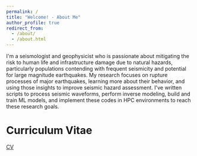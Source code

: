 ```yaml
---
permalink: /
title: "Welcome! - About Me"
author_profile: true
redirect_from: 
  - /about/
  - /about.html
---
```


I'm a seismologist and geophysicist who is passionate about mitigating the risk to human life and infrastructure damage due to natural hazards, particularly populations contending with frequent seismicity and potential for large magnitude earthquakes. My research focuses on rupture processes of major earthquakes, learning more about their behavior, and using those insights to improve seismic hazard assessment. I've written scripts to process seismic waveforms, perform inverse modeling, build and train ML models, and implement these codes in HPC environments to reach these research goals.  

Curriculum Vitae
======
[CV](https://kellybp18.github.io/cv)
